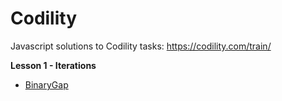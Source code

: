 # Codility

Javascript solutions to Codility tasks: https://codility.com/train/

**Lesson 1 - Iterations**

- [BinaryGap]()